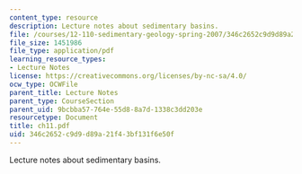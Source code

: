 ```yaml
---
content_type: resource
description: Lecture notes about sedimentary basins.
file: /courses/12-110-sedimentary-geology-spring-2007/346c2652c9d9d89a21f43bf131f6e50f_ch11.pdf
file_size: 1451986
file_type: application/pdf
learning_resource_types:
- Lecture Notes
license: https://creativecommons.org/licenses/by-nc-sa/4.0/
ocw_type: OCWFile
parent_title: Lecture Notes
parent_type: CourseSection
parent_uid: 9bcbba57-764e-55d8-8a7d-1338c3dd203e
resourcetype: Document
title: ch11.pdf
uid: 346c2652-c9d9-d89a-21f4-3bf131f6e50f
---
```

Lecture notes about sedimentary basins.